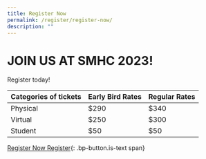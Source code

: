 ```yaml
---
title: Register Now
permalink: /register/register-now/
description: ""
---
```

# JOIN US AT SMHC 2023!

Register today!

| Categories of tickets | Early Bird Rates | Regular Rates |
| -------- | -------- | -------- |
| Physical     | $290     | $340     |
| Virtual     | $250     | $300     |
| Student     | $50     | $50     |

[Register Now  ]()
[Register](https://imh-test-staging.netlify.app/about/welcome-message/){: .bp-button.is-text span}